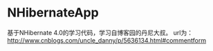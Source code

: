 # NHibernateApp
基于NHibernate 4.0的学习代码，学习自博客园的丹尼大叔。
url为：http://www.cnblogs.com/uncle_danny/p/5636134.html#commentform

